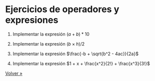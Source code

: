 # Ejercicios de operadores y expresiones

1. Implementar la expresión $(a + b) * 10$

2. Implementar la expresión $(b \times h) / 2$

3. Implementar la expresión $\frac{-b + \sqrt{b^2 - 4ac}}{2a}$

4. Implementar la expresión $1 + x + \frac{x^2}{2!} + \frac{x^3}{3!}$

[Volver »](..)
